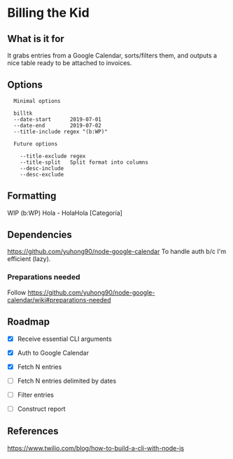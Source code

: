 # Billing the Kid

## What is it for
It grabs entries from a Google Calendar, sorts/filters them, and 
outputs a nice table ready to be attached to invoices.

## Options
```
  Minimal options

  billtk          
  --date-start      2019-07-01
  --date-end        2019-07-02
  --title-include regex "(b:WP)"

  Future options

    --title-exclude regex
    --title-split   Split format into columns     
    --desc-include
    --desc-exclude
```

## Formatting
WIP
(b:WP) Hola - HolaHola [Categoría]

## Dependencies
https://github.com/yuhong90/node-google-calendar
To handle auth b/c I'm efficient (lazy).

### Preparations needed
Follow https://github.com/yuhong90/node-google-calendar/wiki#preparations-needed


## Roadmap

- [X] Receive essential CLI arguments
- [X] Auth to Google Calendar
- [X] Fetch N entries
- [ ] Fetch N entries delimited by dates
- [ ] Filter entries
- [ ] Construct report
  
  
## References
https://www.twilio.com/blog/how-to-build-a-cli-with-node-js